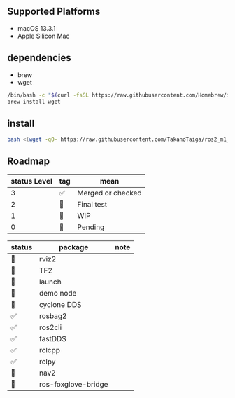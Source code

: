 ## Supported Platforms
- macOS 13.3.1
- Apple Silicon Mac

## dependencies
- brew
- wget

```sh
/bin/bash -c "$(curl -fsSL https://raw.githubusercontent.com/Homebrew/install/HEAD/install.sh)"
brew install wget
```

## install
```sh
bash <(wget -qO- https://raw.githubusercontent.com/TakanoTaiga/ros2_m1_native/master/setup.sh)
```

## Roadmap

| status Level | tag | mean |
| -- | -- | -- |
| 3 | ✅ | Merged or checked |
| 2 | 📄 | Final test |
| 1 | 👀 | WIP |
| 0 | 🫠 | Pending |


| status | package | note |
| -- | -- | -- |
| 📄 | rviz2 |  |
| 📄 | TF2 |  |
| 📄 | launch |  |
| 📄 | demo node |  |
| 📄 | cyclone DDS |  |
| ✅ | rosbag2 |  |
| ✅ | ros2cli |  |
| ✅ | fastDDS |  |
| ✅ | rclcpp |  |
| ✅ | rclpy |  |
| 🫠 | nav2 |  |
| 🫠 | ros-foxglove-bridge  |  |



